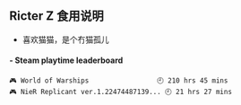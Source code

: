 ## Ricter Z 食用说明
- 喜欢猫猫，是个冇猫孤儿

<!-- steam-box start -->
#### - Steam playtime leaderboard
```text
🎮 World of Warships                 🕘 210 hrs 45 mins
🎮 NieR Replicant ver.1.22474487139... 🕘 21 hrs 27 mins
```
<!-- Powered by https://github.com/YouEclipse/steam-box . -->
<!-- steam-box end -->
